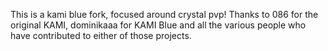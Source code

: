 This is a kami blue fork, focused around crystal pvp!
Thanks to 086 for the original KAMI, dominikaaa for KAMI Blue and all the various people who have contributed to either of those projects.

